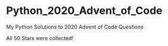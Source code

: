 # Python_2020_Advent_of_Code

My Python Solutions to 2020 Advent of Code Questions

All 50 Stars were collected!

